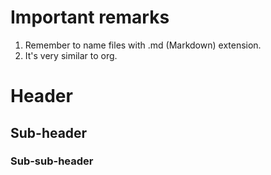 # Important remarks
1. Remember to name files with .md (Markdown) extension.
2. It's very similar to org.

# Header
## Sub-header
### Sub-sub-header
